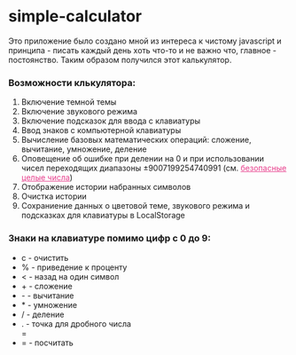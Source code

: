 # simple-calculator
Это приложение было создано мной из интереса к чистому javascript и принципа - писать каждый день хоть что-то и не важно что, главное - постоянство. Таким образом получился этот калькулятор.

### Возможности клькулятора:
<ol>
    <li>Включение темной темы</li>
    <li>Включение звукового режима</li>
    <li>Включение подсказок для ввода с клавиатуры</li>
    <li>Ввод знаков с компьютерной клавиатуры</li>
    <li>Вычисление базовых математических операций: сложение, вычитание, умножение, деление</li>
    <li>Оповещение об ошибке при делении на 0 и при использовании чисел переходящих диапазоны ±9007199254740991 (см. <a style="color: #e83e8c;" href="https://developer.mozilla.org/ru/docs/Web/JavaScript/Reference/Global_Objects/Number/isSafeInteger">безопасные целые числа</a>)</li>
    <li>Отображение истории набранных символов</li>
    <li>Очистка истории</li>
    <li>Сохраниение данных о цветовой теме, звукового режима и подсказках для клавиатуры в LocalStorage</li>
</ol>
    
### Знаки на клавиатуре помимо цифр с 0 до 9:
<ul>
    <li>c - очистить</li>
    <li>% - приведение к проценту</li>
    <li>< - назад на один символ</li>
    <li>+ - сложение</li>
    <li>- - вычитание</li>
    <li>* - умножение</li>
    <li>/ - деление</li>
    <li>. - точка для дробного числа</li>=
    <li>= - посчитать</li>
</ul>